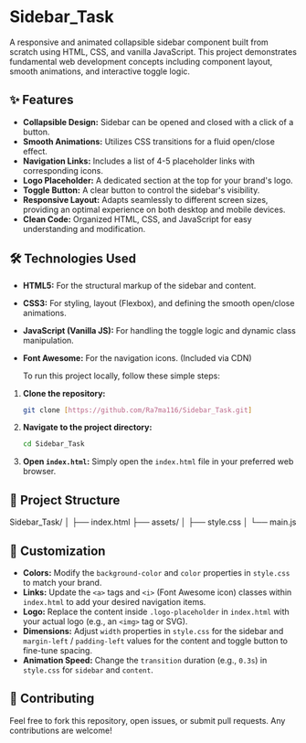 # Sidebar_Task
A responsive and animated collapsible sidebar component built from scratch using HTML, CSS, and vanilla JavaScript. This project demonstrates fundamental web development concepts including component layout, smooth animations, and interactive toggle logic.

## ✨ Features

* **Collapsible Design:** Sidebar can be opened and closed with a click of a button.
* **Smooth Animations:** Utilizes CSS transitions for a fluid open/close effect.
* **Navigation Links:** Includes a list of 4-5 placeholder links with corresponding icons.
* **Logo Placeholder:** A dedicated section at the top for your brand's logo.
* **Toggle Button:** A clear button to control the sidebar's visibility.
* **Responsive Layout:** Adapts seamlessly to different screen sizes, providing an optimal experience on both desktop and mobile devices.
* **Clean Code:** Organized HTML, CSS, and JavaScript for easy understanding and modification.

## 🛠️ Technologies Used

* **HTML5:** For the structural markup of the sidebar and content.
* **CSS3:** For styling, layout (Flexbox), and defining the smooth open/close animations.
* **JavaScript (Vanilla JS):** For handling the toggle logic and dynamic class manipulation.
* **Font Awesome:** For the navigation icons. (Included via CDN)

  To run this project locally, follow these simple steps:

1.  **Clone the repository:**
    ```bash
    git clone [https://github.com/Ra7ma116/Sidebar_Task.git]
    ```

2.  **Navigate to the project directory:**
    ```bash
    cd Sidebar_Task
    ```

3.  **Open `index.html`:**
    Simply open the `index.html` file in your preferred web browser.

## 📂 Project Structure
Sidebar_Task/
│
├── index.html
├── assets/
│   ├── style.css
│   └── main.js     


## 🎨 Customization

* **Colors:** Modify the `background-color` and `color` properties in `style.css` to match your brand.
* **Links:** Update the `<a>` tags and `<i>` (Font Awesome icon) classes within `index.html` to add your desired navigation items.
* **Logo:** Replace the content inside `.logo-placeholder` in `index.html` with your actual logo (e.g., an `<img>` tag or SVG).
* **Dimensions:** Adjust `width` properties in `style.css` for the sidebar and `margin-left` / `padding-left` values for the content and toggle button to fine-tune spacing.
* **Animation Speed:** Change the `transition` duration (e.g., `0.3s`) in `style.css` for `sidebar` and `content`.

## 🤝 Contributing

Feel free to fork this repository, open issues, or submit pull requests. Any contributions are welcome!

